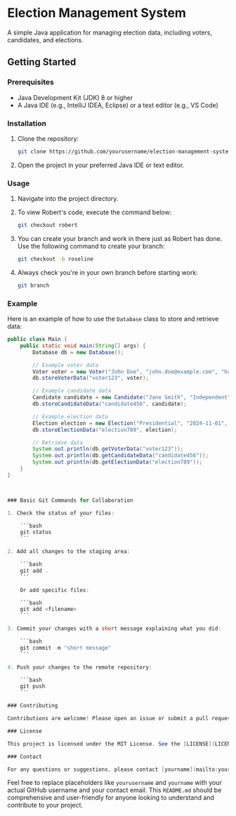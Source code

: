 # Election Management System

A simple Java application for managing election data, including voters, candidates, and elections.

## Getting Started

### Prerequisites

- Java Development Kit (JDK) 8 or higher
- A Java IDE (e.g., IntelliJ IDEA, Eclipse) or a text editor (e.g., VS Code)

### Installation

1. Clone the repository:

    ```bash
    git clone https://github.com/yourusername/election-management-system.git
    ```

2. Open the project in your preferred Java IDE or text editor.

### Usage

1. Navigate into the project directory.

2. To view Robert's code, execute the command below:

    ```bash
    git checkout robert
    ```

3. You can create your branch and work in there just as Robert has done. Use the following command to create your branch:

    ```bash
    git checkout -b roseline
    ```

4. Always check you're in your own branch before starting work:

    ```bash
    git branch
    ```

### Example

Here is an example of how to use the `Database` class to store and retrieve data:

```java
public class Main {
    public static void main(String[] args) {
        Database db = new Database();

        // Example voter data
        Voter voter = new Voter("John Doe", "john.doe@example.com", "hashed_password");
        db.storeVoterData("voter123", voter);

        // Example candidate data
        Candidate candidate = new Candidate("Jane Smith", "Independent", "Better Future for All", "hashed_password");
        db.storeCandidateData("candidate456", candidate);

        // Example election data
        Election election = new Election("Presidential", "2024-11-01", "2024-11-08");
        db.storeElectionData("election789", election);

        // Retrieve data
        System.out.println(db.getVoterData("voter123"));
        System.out.println(db.getCandidateData("candidate456"));
        System.out.println(db.getElectionData("election789"));
    }
}



### Basic Git Commands for Collaboration

1. Check the status of your files:

    ```bash
    git status
    ```

2. Add all changes to the staging area:

    ```bash
    git add .
    ```

    Or add specific files:

    ```bash
    git add <filename>
    ```

3. Commit your changes with a short message explaining what you did:

    ```bash
    git commit -m "short message"
    ```

4. Push your changes to the remote repository:

    ```bash
    git push
    ```

### Contributing

Contributions are welcome! Please open an issue or submit a pull request for any changes or improvements.

### License

This project is licensed under the MIT License. See the [LICENSE](LICENSE) file for details.

### Contact

For any questions or suggestions, please contact [yourname](mailto:youremail@example.com).
```

Feel free to replace placeholders like `yourusername` and `yourname` with your actual GitHub username and your contact email. This `README.md` should be comprehensive and user-friendly for anyone looking to understand and contribute to your project.
